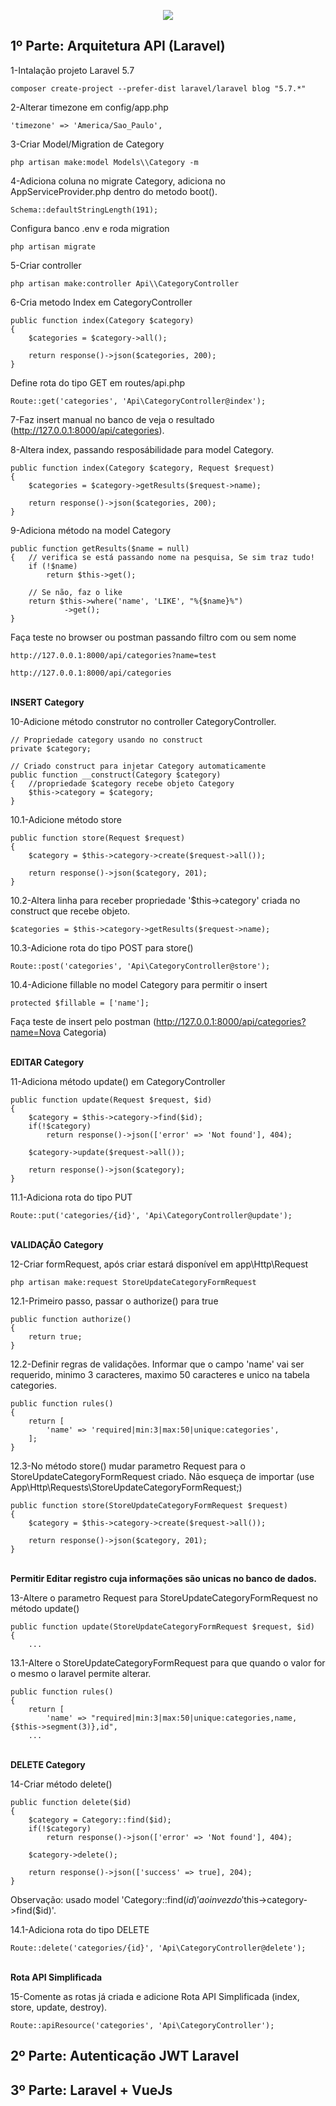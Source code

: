 <p align="center"><img src="https://laravel.com/assets/img/components/logo-laravel.svg"></p>

## 1º Parte: Arquitetura API (Laravel)

1-Intalação projeto Laravel 5.7

    composer create-project --prefer-dist laravel/laravel blog "5.7.*"

2-Alterar timezone em config/app.php

    'timezone' => 'America/Sao_Paulo',

3-Criar Model/Migration de Category

    php artisan make:model Models\\Category -m

4-Adiciona coluna no migrate Category, adiciona no AppServiceProvider.php dentro do metodo  boot().

    Schema::defaultStringLength(191); 

Configura banco .env e roda migration

    php artisan migrate

5-Criar controller

    php artisan make:controller Api\\CategoryController

6-Cria metodo Index em CategoryController

    public function index(Category $category)
    {
        $categories = $category->all();

        return response()->json($categories, 200);
    }

Define rota do tipo GET em routes/api.php

    Route::get('categories', 'Api\CategoryController@index');

7-Faz insert manual no banco de veja o resultado (http://127.0.0.1:8000/api/categories).

8-Altera index, passando resposábilidade para model Category.

    public function index(Category $category, Request $request)
    {
        $categories = $category->getResults($request->name);

        return response()->json($categories, 200);
    }

9-Adiciona método na model Category

    public function getResults($name = null)
    {   // verifica se está passando nome na pesquisa, Se sim traz tudo!
        if (!$name)
            return $this->get();

        // Se não, faz o like
        return $this->where('name', 'LIKE', "%{$name}%")
                ->get();
    }

Faça teste no browser ou postman passando filtro com ou sem nome

    http://127.0.0.1:8000/api/categories?name=test

    http://127.0.0.1:8000/api/categories

<br>
<b>INSERT Category</b>    

10-Adicione método construtor no controller CategoryController.

    // Propriedade category usando no construct
    private $category;
    
    // Criado construct para injetar Category automaticamente
    public function __construct(Category $category)
    {   //propriedade $category recebe objeto Category
        $this->category = $category;
    }

10.1-Adicione método store

    public function store(Request $request)
    {
        $category = $this->category->create($request->all());

        return response()->json($category, 201);
    }

10.2-Altera linha para receber propriedade '$this->category' criada no construct que recebe objeto.

    $categories = $this->category->getResults($request->name);

10.3-Adicione rota do tipo POST para store()

    Route::post('categories', 'Api\CategoryController@store');

10.4-Adicione fillable no model Category para permitir o insert

    protected $fillable = ['name'];

Faça teste de insert pelo postman (http://127.0.0.1:8000/api/categories?name=Nova Categoria)

<br>
<b>EDITAR Category</b>

11-Adiciona método update() em CategoryController

    public function update(Request $request, $id)
    {
        $category = $this->category->find($id);
        if(!$category)
            return response()->json(['error' => 'Not found'], 404);
        
        $category->update($request->all());

        return response()->json($category);
    }

11.1-Adiciona rota do tipo PUT

    Route::put('categories/{id}', 'Api\CategoryController@update');


<br>
<b>VALIDAÇÃO Category</b>

12-Criar formRequest, após criar estará disponível em app\Http\Request

    php artisan make:request StoreUpdateCategoryFormRequest

12.1-Primeiro passo, passar o authorize() para true

    public function authorize()
    {
        return true;
    }

12.2-Definir regras de validações. Informar que o campo 'name' vai ser requerido, minimo 3 caracteres, maximo 50 caracteres e unico na tabela categories.

    public function rules()
    {
        return [
            'name' => 'required|min:3|max:50|unique:categories',
        ];
    }

12.3-No método store() mudar parametro Request para o StoreUpdateCategoryFormRequest criado. Não esqueça de importar (use App\Http\Requests\StoreUpdateCategoryFormRequest;)

    public function store(StoreUpdateCategoryFormRequest $request)
    {
        $category = $this->category->create($request->all());

        return response()->json($category, 201);
    }

<br>
<b>Permitir Editar registro cuja informações são unicas no banco de dados.</b>

13-Altere o parametro Request para StoreUpdateCategoryFormRequest no método update()

    public function update(StoreUpdateCategoryFormRequest $request, $id)
    {
        ...

13.1-Altere o StoreUpdateCategoryFormRequest para que quando o valor for o mesmo o laravel permite alterar.

    public function rules()
    {
        return [
            'name' => "required|min:3|max:50|unique:categories,name,{$this->segment(3)},id",
        ...

<br>
<b>DELETE Category</b>

14-Criar método delete()

    public function delete($id)
    {
        $category = Category::find($id);
        if(!$category)
            return response()->json(['error' => 'Not found'], 404);

        $category->delete();
        
        return response()->json(['success' => true], 204);
    }

Observação: usado model 'Category::find($id)' ao invez do '$this->category->find($id)'.


14.1-Adiciona rota do tipo DELETE

    Route::delete('categories/{id}', 'Api\CategoryController@delete');


<br>
<b>Rota API Simplificada</b>

15-Comente as rotas já criada e adicione Rota API Simplificada (index, store, update, destroy).

    Route::apiResource('categories', 'Api\CategoryController');


## 2º Parte: Autenticação JWT Laravel
## 3º Parte: Laravel + VueJs

